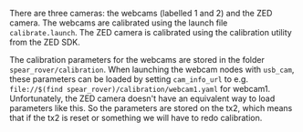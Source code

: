 There are three cameras: the webcams (labelled 1 and 2) and the ZED camera. The webcams are calibrated using the launch file `calibrate.launch`. The ZED camera is calibrated using the calibration utility from the ZED SDK.

The calibration parameters for the webcams are stored in the folder `spear_rover/calibration`. When launching the webcam nodes with `usb_cam`, these parameters can be loaded by setting `cam_info_url` to e.g. `file://$(find spear_rover)/calibration/webcam1.yaml` for webcam1. Unfortunately, the ZED camera doesn't have an equivalent way to load parameters like this. So the parameters are stored on the tx2, which means that if the tx2 is reset or something we will have to redo calibration.